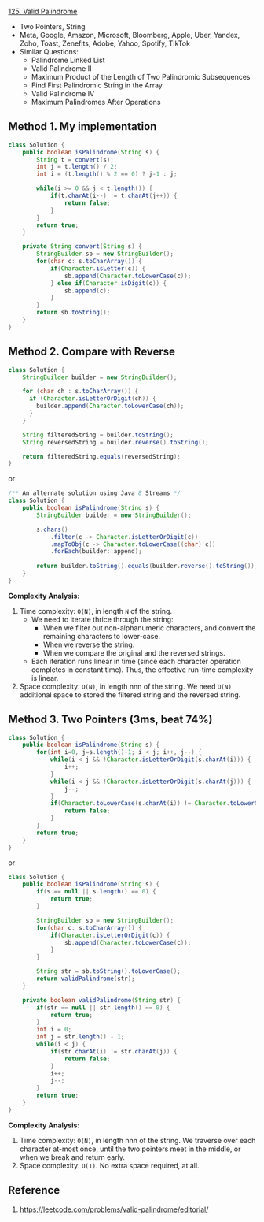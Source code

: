 [125. Valid Palindrome](https://leetcode.com/problems/valid-palindrome/description/)

* Two Pointers, String
* Meta, Google, Amazon, Microsoft, Bloomberg, Apple, Uber, Yandex, Zoho, Toast, Zenefits, Adobe, Yahoo, Spotify, TikTok
* Similar Questions:
  * Palindrome Linked List
  * Valid Palindrome II
  * Maximum Product of the Length of Two Palindromic Subsequences
  * Find First Palindromic String in the Array
  * Valid Palindrome IV
  * Maximum Palindromes After Operations


## Method 1. My implementation
```Java
class Solution {
    public boolean isPalindrome(String s) {
        String t = convert(s);
        int j = t.length() / 2;
        int i = (t.length() % 2 == 0) ? j-1 : j;

        while(i >= 0 && j < t.length()) {
            if(t.charAt(i--) != t.charAt(j++)) {
                return false;
            }
        }
        return true;
    }

    private String convert(String s) {
        StringBuilder sb = new StringBuilder();
        for(char c: s.toCharArray()) {
            if(Character.isLetter(c)) {
                sb.append(Character.toLowerCase(c));
            } else if(Character.isDigit(c)) {
                sb.append(c);
            }
        }
        return sb.toString();
    }
}
```


## Method 2. Compare with Reverse
```Java
class Solution {
    StringBuilder builder = new StringBuilder();

    for (char ch : s.toCharArray()) {
      if (Character.isLetterOrDigit(ch)) {
        builder.append(Character.toLowerCase(ch));
      }
    }

    String filteredString = builder.toString();
    String reversedString = builder.reverse().toString();

    return filteredString.equals(reversedString);
}
```

or

```Java
/** An alternate solution using Java 8 Streams */
class Solution {
    public boolean isPalindrome(String s) {
        StringBuilder builder = new StringBuilder();

        s.chars()
            .filter(c -> Character.isLetterOrDigit(c))
            .mapToObj(c -> Character.toLowerCase((char) c))
            .forEach(builder::append);
        
        return builder.toString().equals(builder.reverse().toString());
    }
}
```
**Complexity Analysis:**
1. Time complexity: `O(N)`, in length `N` of the string.
    * We need to iterate thrice through the string:
        * When we filter out non-alphanumeric characters, and convert the remaining characters to lower-case.
        * When we reverse the string.
        * When we compare the original and the reversed strings.
    * Each iteration runs linear in time (since each character operation completes in constant time). Thus, the effective run-time complexity is linear.
2. Space complexity: `O(N)`, in length nnn of the string. We need `O(N)` additional space to stored the filtered string and the reversed string.


## Method 3. Two Pointers (3ms, beat 74%)
```Java
class Solution {
    public boolean isPalindrome(String s) {
        for(int i=0, j=s.length()-1; i < j; i++, j--) {
            while(i < j && !Character.isLetterOrDigit(s.charAt(i))) {
                i++;
            }
            while(i < j && !Character.isLetterOrDigit(s.charAt(j))) {
                j--;
            }
            if(Character.toLowerCase(s.charAt(i)) != Character.toLowerCase(s.charAt(j))) {
                return false;
            }
        }
        return true;
    }
}
```
or
```java
class Solution {
    public boolean isPalindrome(String s) {
        if(s == null || s.length() == 0) {
            return true;
        }

        StringBuilder sb = new StringBuilder();
        for(char c: s.toCharArray()) {
            if(Character.isLetterOrDigit(c)) {
                sb.append(Character.toLowerCase(c));
            }
        }

        String str = sb.toString().toLowerCase();
        return validPalindrome(str);
    }

    private boolean validPalindrome(String str) {
        if(str == null || str.length() == 0) {
            return true;
        }
        int i = 0;
        int j = str.length() - 1;
        while(i < j) {
            if(str.charAt(i) != str.charAt(j)) {
                return false;
            }
            i++;
            j--;
        }
        return true;
    }
}
```
**Complexity Analysis:**
1. Time complexity: `O(N)`, in length nnn of the string. We traverse over each character at-most once, until the two pointers meet in the middle, or when we break and return early.
2. Space complexity: `O(1)`. No extra space required, at all.



## Reference
1. https://leetcode.com/problems/valid-palindrome/editorial/